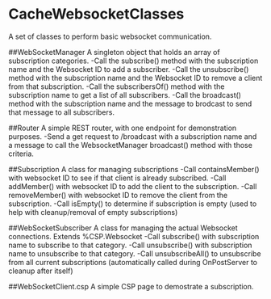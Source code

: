 # CacheWebsocketClasses
A set of classes to perform basic websocket communication.

##WebSocketManager
A singleton object that holds an array of subscription categories. 
-Call the subscribe() method with the subscription name and the Websocket ID to add a subscriber.
-Call the unsubscribe() method with the subscription name and the Websocket ID to remove a client from that subscription.
-Call the subscribersOf() method with the subscription name to get a list of all subscribers.
-Call the broadcast() method with the subscription name and the message to brodcast to send that message to all subscribers.

##Router
A simple REST router, with one endpoint for demonstration purposes.
-Send a get request to /broadcast with a subscription name and a message to call the WebsocketManager broadcast() method 
with those criteria.

##Subscription
A class for managing subscriptions
-Call containsMember() with websocket ID to see if that client is already subscribed.
-Call addMember() with websocket ID to add the client to the subscription.
-Call removeMember() with websocket ID to remove the client from the subscription.
-Call isEmpty() to determine if subscription is empty (used to help with cleanup/removal of empty subscriptions)

##WebSocketSubscriber
A class for managing the actual Websocket connections. Extends %CSP.Websocket
-Call subscribe() with subscription name to subscribe to that category.
-Call unsubscribe() with subscription name to unsubscribe to that category.
-Call unsubscribeAll() to unsubscribe from all current subscriptions (automatically called during OnPostServer to cleanup after itself)

##WebSocketClient.csp
A simple CSP page to demostrate a subscription.

